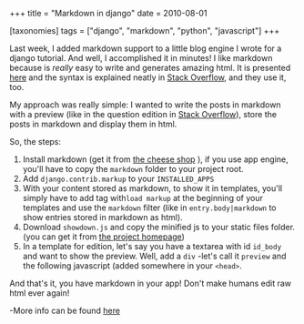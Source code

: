 +++
title = "Markdown in django"
date = 2010-08-01

[taxonomies]
tags =  ["django", "markdown", "python", "javascript"]
+++

<p>Last week, I added markdown support to a little blog engine I wrote for a django tutorial. And well, I accomplished it in minutes! I like markdown because is <em>really</em> easy to write and generates amazing html. It is presented <a href="http://daringfireball.net/projects/markdown/syntax">here</a> and the syntax is explained neatly in <a href="http://stackoverflow.com/editing-help">Stack Overflow</a>, and they use it, too. </p> 
<p>My approach was really simple: I wanted to write the posts in markdown with a preview (like in the question edition in <a href="http://stackoverflow.com">Stack Overflow</a>), store the posts in markdown and display them in html.</p> 

<!-- more -->

<p>So, the steps:<br /> 
</p> 
<ol> 
<li>Install markdown (get it from <a href="http://pypi.python.org/pypi/Markdown/2.0.3">the cheese shop</a> ), if you use app engine, you'll have to copy the <code>markdown</code> folder to your project root.</li> 
<li>Add <code>django.contrib.markup</code> to your <code>INSTALLED_APPS</code></li> 
<li>With your content stored as markdown, to show it in templates, you'll simply have to add tag with<code>load markup</code> at the beginning of your templates and use the <code>markdown</code> filter (like in <code>entry.body|markdown</code> to show entries stored in markdown as html).</li> 
<li>Download <code>showdown.js</code> and copy the minified js to your static files folder. (you can get it from <a href="http://attacklab.net/showdown/">the project homepage</a>)</li> 
<li>In a template for edition, let's say you have a textarea with id <code>id_body</code> and want to show the preview. Well, add a  <code>div</code> -let's call it <code>preview</code> and the following javascript (added somewhere in your <code>&lt;head&gt;</code>.</li> 
</ol> 
<script src="http://gist.github.com/497703.js"> </script> 
 
 <p>And that's it, you have markdown in your app! Don't make humans edit raw html ever again!</p> 
 <p>-More info can be found <a href="http://www.freewisdom.org/projects/python-markdown/Django">here</a></p> 
